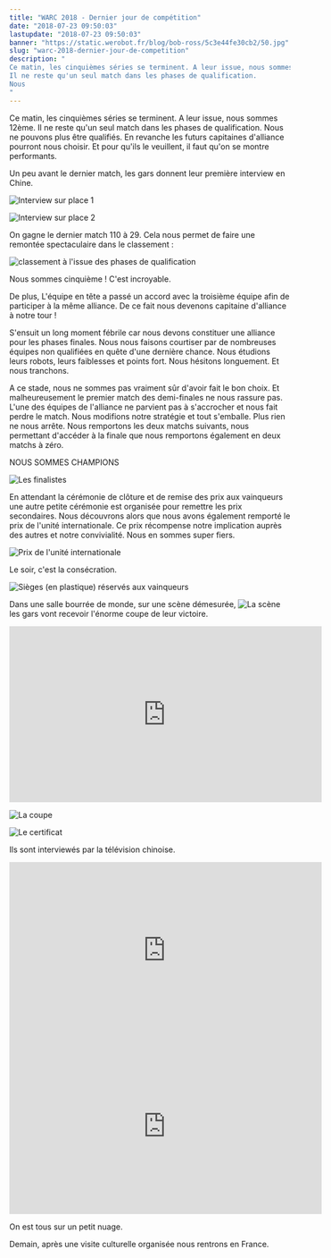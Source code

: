 ```yaml
---
title: "WARC 2018 - Dernier jour de compétition"
date: "2018-07-23 09:50:03"
lastupdate: "2018-07-23 09:50:03"
banner: "https://static.werobot.fr/blog/bob-ross/5c3e44fe30cb2/50.jpg"
slug: "warc-2018-dernier-jour-de-competition"
description: " 
Ce matin, les cinquièmes séries se terminent. A leur issue, nous sommes 12ème.
Il ne reste qu'un seul match dans les phases de qualification.
Nous 
"
---
```

Ce matin, les cinquièmes séries se terminent. A leur issue, nous sommes 12ème.
Il ne reste qu'un seul match dans les phases de qualification.
Nous ne pouvons plus être qualifiés.
En revanche les futurs capitaines d'alliance pourront nous choisir. Et pour qu'ils le veuillent, il faut qu'on se montre performants.

Un peu avant le dernier match, les gars donnent leur première interview en Chine.

![Interview sur place 1](https://static.werobot.fr/blog/bob-ross/5c3e450085384/50.jpg "Interview sur place 1")

![Interview sur place 2](https://static.werobot.fr/blog/bob-ross/5c3e450725bde/50.jpg "Interview sur place 2")

On gagne le dernier match 110 à 29. Cela nous permet de faire une remontée spectaculaire dans le classement :

![classement à l'issue des phases de qualification](https://static.werobot.fr/blog/bob-ross/5c3e450990572/50.jpg "classement à l'issue des phases de qualification")

Nous sommes cinquième ! C'est incroyable.

De plus, L'équipe en tête a passé un accord avec la troisième équipe afin de participer à la même alliance. De ce fait nous devenons capitaine d'alliance à notre tour !

S'ensuit un long moment fébrile car nous devons constituer une alliance pour les phases finales.
Nous nous faisons courtiser par de nombreuses équipes non qualifiées en quête d'une dernière chance. Nous étudions leurs robots, leurs faiblesses et points fort. Nous hésitons longuement. Et nous tranchons.

A ce stade, nous ne sommes pas vraiment sûr d'avoir fait le bon choix.
Et malheureusement le premier match des demi-finales ne nous rassure pas. L'une des équipes de l'alliance ne parvient pas à s'accrocher et nous fait perdre le match.
Nous modifions notre stratégie et tout s'emballe. Plus rien ne nous arrête.
Nous remportons les deux matchs suivants, nous permettant d'accéder à la finale que nous remportons également en deux matchs à zéro.

NOUS SOMMES CHAMPIONS

![Les finalistes](https://static.werobot.fr/blog/bob-ross/5c3e450d8d264/50.jpg "Les finalistes")

En attendant la cérémonie de clôture et de remise des prix aux vainqueurs une autre petite cérémonie est organisée pour remettre les prix secondaires. Nous découvrons alors que nous avons également remporté le prix de l'unité internationale. Ce prix récompense notre implication auprès des autres et notre convivialité. Nous en sommes super fiers.

![Prix de l'unité internationale](https://static.werobot.fr/blog/bob-ross/5c3e450fe51b5/50.jpg "Prix de l'unité internationale")

Le soir, c'est la consécration.

![Sièges (en plastique) réservés aux vainqueurs](https://static.werobot.fr/blog/bob-ross/5c3e451510df6/50.jpg "Sièges (en plastique) réservés aux vainqueurs")

Dans une salle bourrée de monde, sur une scène démesurée,
![La scène](https://static.werobot.fr/blog/bob-ross/5c3e451aba3d2/50.jpg "La scène")
 les gars vont recevoir l'énorme coupe de leur victoire.

<iframe width="560" height="315" src="https://www.youtube-nocookie.com/embed/hsAoZWPeOFs" frameborder="0" allow="accelerometer; autoplay; encrypted-media; gyroscope; picture-in-picture" allowfullscreen></iframe>

![La coupe](https://static.werobot.fr/blog/bob-ross/5c3e452086796/50.jpg "La coupe")

![Le certificat](https://static.werobot.fr/blog/bob-ross/5c3e4523bb423/50.jpg "Le certificat")

 Ils sont interviewés par la télévision chinoise.
<iframe width="560" height="315" src="https://www.youtube-nocookie.com/embed/LpQCpUhe0dw" frameborder="0" allow="accelerometer; autoplay; encrypted-media; gyroscope; picture-in-picture" allowfullscreen></iframe>

<iframe width="560" height="315" src="https://www.youtube-nocookie.com/embed/v7so4c_uJd4" frameborder="0" allow="accelerometer; autoplay; encrypted-media; gyroscope; picture-in-picture" allowfullscreen></iframe>


On est tous sur un petit nuage.

Demain, après une visite culturelle organisée nous rentrons en France.




    
